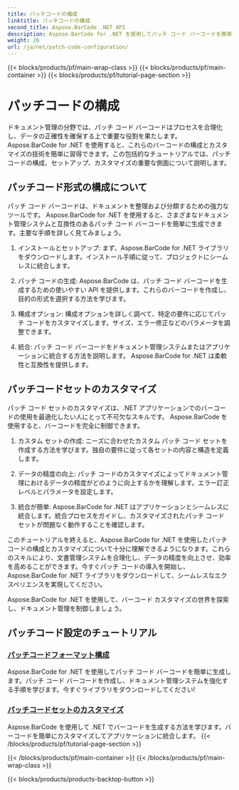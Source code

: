 ```yaml
---
title: パッチコードの構成
linktitle: パッチコードの構成
second_title: Aspose.BarCode .NET API
description: Aspose.BarCode for .NET を使用してパッチ コード バーコードを簡単に生成します。 Aspose.BarCode チュートリアルを使用してパッチ コード形式を構成およびカスタマイズする方法を学びます。
weight: 26
url: /ja/net/patch-code-configuration/
---
```


{{< blocks/products/pf/main-wrap-class >}}
{{< blocks/products/pf/main-container >}}
{{< blocks/products/pf/tutorial-page-section >}}

# パッチコードの構成


ドキュメント管理の分野では、パッチ コード バーコードはプロセスを合理化し、データの正確性を確保する上で重要な役割を果たします。 Aspose.BarCode for .NET を使用すると、これらのバーコードの構成とカスタマイズの技術を簡単に習得できます。この包括的なチュートリアルでは、パッチ コードの構成、セットアップ、カスタマイズの重要な側面について説明します。

## パッチコード形式の構成について

パッチ コード バーコードは、ドキュメントを整理および分類するための強力なツールです。 Aspose.BarCode for .NET を使用すると、さまざまなドキュメント管理システムと互換性のあるパッチ コード バーコードを簡単に生成できます。主要な手順を詳しく見てみましょう。

1. インストールとセットアップ: まず、Aspose.BarCode for .NET ライブラリをダウンロードします。インストール手順に従って、プロジェクトにシームレスに統合します。

2. パッチ コードの生成: Aspose.BarCode は、パッチ コード バーコードを生成するための使いやすい API を提供します。これらのバーコードを作成し、目的の形式を選択する方法を学びます。

3. 構成オプション: 構成オプションを詳しく調べて、特定の要件に応じてパッチ コードをカスタマイズします。サイズ、エラー修正などのパラメータを調整できます。

4. 統合: パッチ コード バーコードをドキュメント管理システムまたはアプリケーションに統合する方法を説明します。 Aspose.BarCode for .NET は柔軟性と互換性を提供します。

## パッチコードセットのカスタマイズ

パッチ コード セットのカスタマイズは、.NET アプリケーションでのバーコードの使用を最適化したい人にとって不可欠なスキルです。 Aspose.BarCode を使用すると、バーコードを完全に制御できます。

1. カスタム セットの作成: ニーズに合わせたカスタム パッチ コード セットを作成する方法を学びます。独自の要件に従って各セットの内容と構造を定義します。

2. データの精度の向上: パッチ コードのカスタマイズによってドキュメント管理におけるデータの精度がどのように向上するかを理解します。エラー訂正レベルとパラメータを設定します。

3. 統合が簡単: Aspose.BarCode for .NET はアプリケーションとシームレスに統合します。統合プロセスをガイドし、カスタマイズされたパッチ コード セットが問題なく動作することを確認します。

このチュートリアルを終えると、Aspose.BarCode for .NET を使用したパッチ コードの構成とカスタマイズについて十分に理解できるようになります。これらのスキルにより、文書管理システムを合理化し、データの精度を向上させ、効率を高めることができます。今すぐパッチ コードの導入を開始し、Aspose.BarCode for .NET ライブラリをダウンロードして、シームレスなエクスペリエンスを実現してください。 

Aspose.BarCode for .NET を使用して、バーコード カスタマイズの世界を探索し、ドキュメント管理を制御しましょう。
## パッチコード設定のチュートリアル
### [パッチコードフォーマット構成](./patch-code-format-configuration/)
Aspose.BarCode for .NET を使用してパッチ コード バーコードを簡単に生成します。パッチ コード バーコードを作成し、ドキュメント管理システムを強化する手順を学びます。今すぐライブラリをダウンロードしてください!
### [パッチコードセットのカスタマイズ](./patch-code-set-customization/)
Aspose.BarCode を使用して .NET でバーコードを生成する方法を学びます。バーコードを簡単にカスタマイズしてアプリケーションに統合します。
{{< /blocks/products/pf/tutorial-page-section >}}

{{< /blocks/products/pf/main-container >}}
{{< /blocks/products/pf/main-wrap-class >}}

{{< blocks/products/products-backtop-button >}}
